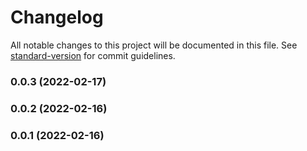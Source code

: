 # Changelog

All notable changes to this project will be documented in this file. See [standard-version](https://github.com/conventional-changelog/standard-version) for commit guidelines.

### 0.0.3 (2022-02-17)

### 0.0.2 (2022-02-16)

### 0.0.1 (2022-02-16)
